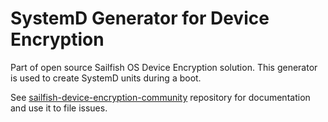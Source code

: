 # SystemD Generator for Device Encryption

Part of open source Sailfish OS Device Encryption solution. This
generator is used to create SystemD units during a boot.

See
[sailfish-device-encryption-community](https://github.com/sailfishos-open/sailfish-device-encryption-community)
repository for documentation and use it to file issues.
